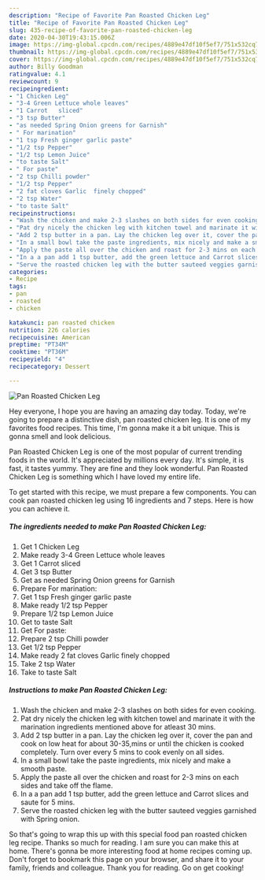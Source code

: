 ```yaml
---
description: "Recipe of Favorite Pan Roasted Chicken Leg"
title: "Recipe of Favorite Pan Roasted Chicken Leg"
slug: 435-recipe-of-favorite-pan-roasted-chicken-leg
date: 2020-04-30T19:43:15.006Z
image: https://img-global.cpcdn.com/recipes/4889e47df10f5ef7/751x532cq70/pan-roasted-chicken-leg-recipe-main-photo.jpg
thumbnail: https://img-global.cpcdn.com/recipes/4889e47df10f5ef7/751x532cq70/pan-roasted-chicken-leg-recipe-main-photo.jpg
cover: https://img-global.cpcdn.com/recipes/4889e47df10f5ef7/751x532cq70/pan-roasted-chicken-leg-recipe-main-photo.jpg
author: Billy Goodman
ratingvalue: 4.1
reviewcount: 9
recipeingredient:
- "1 Chicken Leg"
- "3-4 Green Lettuce whole leaves"
- "1 Carrot   sliced"
- "3 tsp Butter"
- "as needed Spring Onion greens for Garnish"
- " For marination"
- "1 tsp Fresh ginger garlic paste"
- "1/2 tsp Pepper"
- "1/2 tsp Lemon Juice"
- "to taste Salt"
- " For paste"
- "2 tsp Chilli powder"
- "1/2 tsp Pepper"
- "2 fat cloves Garlic  finely chopped"
- "2 tsp Water"
- "to taste Salt"
recipeinstructions:
- "Wash the chicken and make 2-3 slashes on both sides for even cooking."
- "Pat dry nicely the chicken leg with kitchen towel and marinate it with the marination ingredients mentioned above for atleast 30 mins."
- "Add 2 tsp butter in a pan. Lay the chicken leg over it, cover the pan and cook on low heat for about 30-35,mins or until the chicken is cooked completely. Turn over every 5 mins to cook evenly on all sides."
- "In a small bowl take the paste ingredients, mix nicely and make a smooth paste."
- "Apply the paste all over the chicken and roast for 2-3 mins on each sides and take off the flame."
- "In a a pan add 1 tsp butter, add the green lettuce and Carrot slices and saute for 5 mins."
- "Serve the roasted chicken leg with the butter sauteed veggies garnished with Spring onion."
categories:
- Recipe
tags:
- pan
- roasted
- chicken

katakunci: pan roasted chicken 
nutrition: 226 calories
recipecuisine: American
preptime: "PT34M"
cooktime: "PT36M"
recipeyield: "4"
recipecategory: Dessert

---
```



![Pan Roasted Chicken Leg](https://img-global.cpcdn.com/recipes/4889e47df10f5ef7/751x532cq70/pan-roasted-chicken-leg-recipe-main-photo.jpg)

Hey everyone, I hope you are having an amazing day today. Today, we're going to prepare a distinctive dish, pan roasted chicken leg. It is one of my favorites food recipes. This time, I'm gonna make it a bit unique. This is gonna smell and look delicious.



Pan Roasted Chicken Leg is one of the most popular of current trending foods in the world. It's appreciated by millions every day. It's simple, it is fast, it tastes yummy. They are fine and they look wonderful. Pan Roasted Chicken Leg is something which I have loved my entire life.


To get started with this recipe, we must prepare a few components. You can cook pan roasted chicken leg using 16 ingredients and 7 steps. Here is how you can achieve it.

<!--inarticleads1-->

##### The ingredients needed to make Pan Roasted Chicken Leg:

1. Get 1 Chicken Leg
1. Make ready 3-4 Green Lettuce whole leaves
1. Get 1 Carrot   sliced
1. Get 3 tsp Butter
1. Get as needed Spring Onion greens for Garnish
1. Prepare  For marination:
1. Get 1 tsp Fresh ginger garlic paste
1. Make ready 1/2 tsp Pepper
1. Prepare 1/2 tsp Lemon Juice
1. Get to taste Salt
1. Get  For paste:
1. Prepare 2 tsp Chilli powder
1. Get 1/2 tsp Pepper
1. Make ready 2 fat cloves Garlic  finely chopped
1. Take 2 tsp Water
1. Take to taste Salt




<!--inarticleads2-->

##### Instructions to make Pan Roasted Chicken Leg:

1. Wash the chicken and make 2-3 slashes on both sides for even cooking.
1. Pat dry nicely the chicken leg with kitchen towel and marinate it with the marination ingredients mentioned above for atleast 30 mins.
1. Add 2 tsp butter in a pan. Lay the chicken leg over it, cover the pan and cook on low heat for about 30-35,mins or until the chicken is cooked completely. Turn over every 5 mins to cook evenly on all sides.
1. In a small bowl take the paste ingredients, mix nicely and make a smooth paste.
1. Apply the paste all over the chicken and roast for 2-3 mins on each sides and take off the flame.
1. In a a pan add 1 tsp butter, add the green lettuce and Carrot slices and saute for 5 mins.
1. Serve the roasted chicken leg with the butter sauteed veggies garnished with Spring onion.




So that's going to wrap this up with this special food pan roasted chicken leg recipe. Thanks so much for reading. I am sure you can make this at home. There's gonna be more interesting food at home recipes coming up. Don't forget to bookmark this page on your browser, and share it to your family, friends and colleague. Thank you for reading. Go on get cooking!
